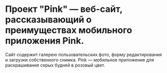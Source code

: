 # Проект "Pink" — веб-сайт, рассказывающий о преимуществах мобильного приложения Pink.
Сайт содержит галерею пользовательских фото, форму редактирования и загрузки собственного снимка.
Pink — мобильное приложение для раскрашивания серых будней в розовый цвет.
